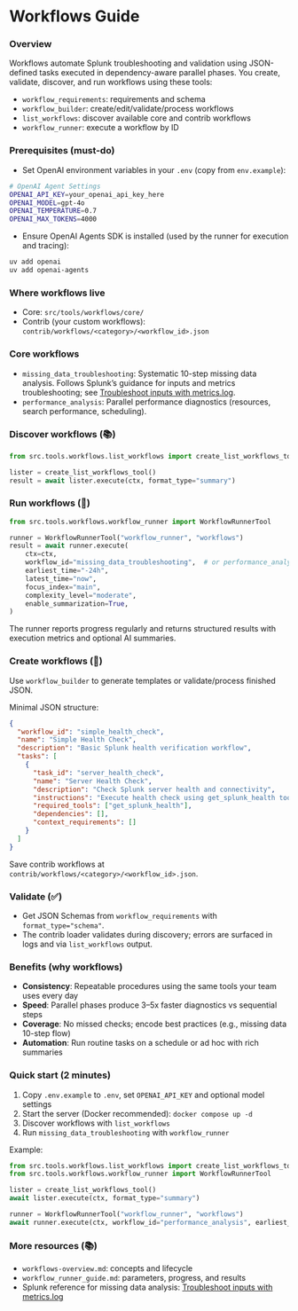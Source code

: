 # Workflows Guide

### Overview

Workflows automate Splunk troubleshooting and validation using JSON-defined tasks executed in dependency-aware parallel phases. You create, validate, discover, and run workflows using these tools:

- `workflow_requirements`: requirements and schema
- `workflow_builder`: create/edit/validate/process workflows
- `list_workflows`: discover available core and contrib workflows
- `workflow_runner`: execute a workflow by ID

### Prerequisites (must-do)

- Set OpenAI environment variables in your `.env` (copy from `env.example`):

```bash
# OpenAI Agent Settings
OPENAI_API_KEY=your_openai_api_key_here
OPENAI_MODEL=gpt-4o
OPENAI_TEMPERATURE=0.7
OPENAI_MAX_TOKENS=4000
```

- Ensure OpenAI Agents SDK is installed (used by the runner for execution and tracing):

```bash
uv add openai
uv add openai-agents
```

### Where workflows live

- Core: `src/tools/workflows/core/`
- Contrib (your custom workflows): `contrib/workflows/<category>/<workflow_id>.json`

### Core workflows

- `missing_data_troubleshooting`: Systematic 10-step missing data analysis. Follows Splunk’s guidance for inputs and metrics troubleshooting; see [Troubleshoot inputs with metrics.log](https://help.splunk.com/en/splunk-enterprise/administer/troubleshoot/10.0/splunk-enterprise-log-files/troubleshoot-inputs-with-metrics.log).
- `performance_analysis`: Parallel performance diagnostics (resources, search performance, scheduling).

### Discover workflows (📚)

```python
from src.tools.workflows.list_workflows import create_list_workflows_tool

lister = create_list_workflows_tool()
result = await lister.execute(ctx, format_type="summary")
```

### Run workflows (🚀)

```python
from src.tools.workflows.workflow_runner import WorkflowRunnerTool

runner = WorkflowRunnerTool("workflow_runner", "workflows")
result = await runner.execute(
    ctx=ctx,
    workflow_id="missing_data_troubleshooting",  # or performance_analysis
    earliest_time="-24h",
    latest_time="now",
    focus_index="main",
    complexity_level="moderate",
    enable_summarization=True,
)
```

The runner reports progress regularly and returns structured results with execution metrics and optional AI summaries.

### Create workflows (🔧)

Use `workflow_builder` to generate templates or validate/process finished JSON.

Minimal JSON structure:

```json
{
  "workflow_id": "simple_health_check",
  "name": "Simple Health Check",
  "description": "Basic Splunk health verification workflow",
  "tasks": [
    {
      "task_id": "server_health_check",
      "name": "Server Health Check",
      "description": "Check Splunk server health and connectivity",
      "instructions": "Execute health check using get_splunk_health tool and summarize findings.",
      "required_tools": ["get_splunk_health"],
      "dependencies": [],
      "context_requirements": []
    }
  ]
}
```

Save contrib workflows at `contrib/workflows/<category>/<workflow_id>.json`.

### Validate (✅)

- Get JSON Schemas from `workflow_requirements` with `format_type="schema"`.
- The contrib loader validates during discovery; errors are surfaced in logs and via `list_workflows` output.

### Benefits (why workflows)

- **Consistency**: Repeatable procedures using the same tools your team uses every day
- **Speed**: Parallel phases produce 3–5x faster diagnostics vs sequential steps
- **Coverage**: No missed checks; encode best practices (e.g., missing data 10-step flow)
- **Automation**: Run routine tasks on a schedule or ad hoc with rich summaries

### Quick start (2 minutes)

1. Copy `.env.example` to `.env`, set `OPENAI_API_KEY` and optional model settings
2. Start the server (Docker recommended): `docker compose up -d`
3. Discover workflows with `list_workflows`
4. Run `missing_data_troubleshooting` with `workflow_runner`

Example:

```python
from src.tools.workflows.list_workflows import create_list_workflows_tool
from src.tools.workflows.workflow_runner import WorkflowRunnerTool

lister = create_list_workflows_tool()
await lister.execute(ctx, format_type="summary")

runner = WorkflowRunnerTool("workflow_runner", "workflows")
await runner.execute(ctx, workflow_id="performance_analysis", earliest_time="-24h", latest_time="now")
```

### More resources (📚)

- `workflows-overview.md`: concepts and lifecycle
- `workflow_runner_guide.md`: parameters, progress, and results
- Splunk reference for missing data analysis: [Troubleshoot inputs with metrics.log](https://help.splunk.com/en/splunk-enterprise/administer/troubleshoot/10.0/splunk-enterprise-log-files/troubleshoot-inputs-with-metrics.log)
